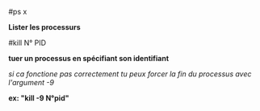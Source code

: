 

#ps x  

**Lister les processurs**

#kill N° PID

**tuer un  processus en spécifiant son identifiant**

_si ca fonctione pas correctement tu peux forcer la fin du processus avec l'argument -9_ 

**ex: "kill -9 N°pid"**

